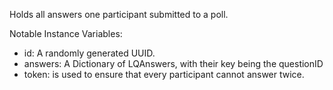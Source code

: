 Holds all answers one participant submitted to a poll.

Notable Instance Variables:
- id: A randomly generated UUID.
- answers: A Dictionary of LQAnswers, with their key being the questionID
- token: is used to ensure that every participant cannot answer twice.
